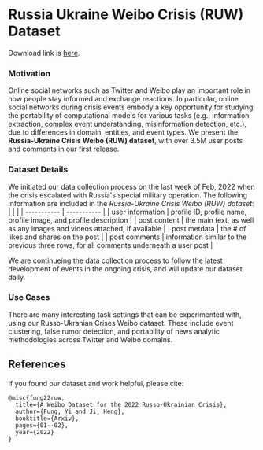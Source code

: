 # Russia Ukraine Weibo Crisis (RUW) Dataset


Download link is [here](https://uofi.box.com/s/qn99omy53muyi9a4z72s4qktx3h3gzvz).

### Motivation
Online social networks such as Twitter and Weibo play an important role in how people stay informed and exchange reactions. In particular, online social networks during crisis events embody a key opportunity for studying the portability of computational models for various tasks (e.g., information extraction, complex event understanding, misinformation detection, etc.), due to differences in domain, entities, and event types. We present the **Russia-Ukraine Crisis Weibo (RUW) dataset**, with over 3.5M user posts and comments in our first release.

### Dataset Details
We initiated our data collection process on the last week of Feb, 2022 when the crisis escalated with Russia's special military operation. The following information are included in the *Russia-Ukraine Crisis Weibo (RUW) dataset*:
|      |  |
| ----------- | ----------- |
| user information     | profile ID, profile name, profile image, and profile description       |
| post content  | the main text, as well as any images and videos attached, if available      |
| post metdata  | the \# of likes and shares on the post      |
| post comments | information similar to the previous three rows, for all comments underneath a user post      |

We are continueing the data collection process to follow the latest development of events in the ongoing crisis, and will update our dataset daily. 

### Use Cases
There are many interesting task settings that can be experimented with, using our Russo-Ukranian Crises Weibo dataset. These include event clustering, false rumor detection, and portability of news analytic methodologies across Twitter and Weibo domains. 

## References
If you found our dataset and work helpful, please cite:
```
@misc{fung22ruw,
  title={A Weibo Dataset for the 2022 Russo-Ukrainian Crisis},
  author={Fung, Yi and Ji, Heng},
  booktitle={Arxiv},
  pages={01--02},
  year={2022}
}
```

